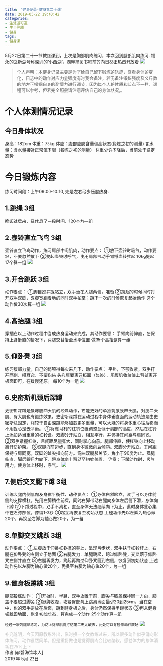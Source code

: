 ```yaml
---
title: '健身记录-健身第二十课'
date: 2019-05-22 19:40:42
categories:
- 生活道可道
- 生当寻趣
- 健身
tags:
- 健身课
---
```



5月22日第二十一节教练课到，上次是胸部肌肉练习，本次回到腿部肌肉练习.
福永的立新湖号称深圳的‘小西湖’，湖畔简阅书吧前的向日葵正热烈开放着
![](https://raw.githubusercontent.com/liruixue/muqiaosite/master/images/life-gym/class21-home.jpg)
<!-- more -->
>个人声明：本健身记录主要是为了给自己留下锻炼的轨迹，查看身体的变化，日志中的动作对应力量强度有时我会备注，若无备注锻炼强度及公斤数的地方可根据自身的耐受力进行调节，因为每个人的体质和起点不一样，课程可以参考，但若完全照搬请注意评估自己的身体状况,。


#  个人体测情况记录
##  今日身体状况
身高：182cm
体重：73kg
体脂：腹部脂肪含量偏高状态(锻炼之初的测量)
含水量：含水量接近正常值下限（锻炼之初的测量）
体重少许下降后，当前处于稳定态势
#  今日锻炼内容
练习时间段：上午09:00-10:10, 先是左右弓步压腿热身.
##  1.跳绳   3组
晚饭过后来，已休息了一段时间，120个为一组
##  2.壶铃直立飞鸟   3组
壶铃直立飞鸟动作，练习肩部中间肌肉，动作要点：
①放下壶铃时吸气，动作要轻，不要忽然放下
②提起壶铃时呼气，使用肩部带动手臂将壶铃拉起
10kg提起17个算一组
![](https://raw.githubusercontent.com/liruixue/muqiaosite/master/images/life-gym/class1-huling.gif)
##  3.开合跳跃   3组
动作要点：
①脚自然并拢站立，双手垂在大腿两侧，准备
②跳起的时候同时打开双手双脚，双脚宽距着地的同时双手拍掌；跳下一次的时候恢复起始动作
这个动作做30次算一组
![](https://raw.githubusercontent.com/liruixue/muqiaosite/master/images/life-gym/class1-jump-papa.gif)
##  4.高抬腿   3组
穿插在以上动作过程中当成热身运动来完成，其动作要领：
手臂向前伸直，在保持上身挺直的情况下，两腿交替抬至水平位置
做35个高抬腿算一组

##  5.仰卧凳  3组
练习腹部力量，自己的弱项得每次来几下，动作要点：
平卧，下颚收紧，双手打开两侧，摸耳朵，不要抱头
头和肩要离开板面（始终），用腹肌收缩使上背部离开板面即可，在缓慢还原。
每10个为一组
![](https://raw.githubusercontent.com/liruixue/muqiaosite/master/images/life-gym/class2-yangwodeng.jpg)

##  6.史密斯机颈后深蹲
史密斯深蹲是锻炼股四头肌的经典动作，它能更好的单独刺激股四头肌，对股二头肌、臀大肌也有锻炼效果。史密斯深蹲在运动过程中身体垂直面的运动轨迹是由史密斯机固定，相较于自由深蹲能够加载更多重量，可以大胆的将身体重心往后移而不用担心是去平衡。
①将练习机的杠铃位置调整至低于肩部的高度，然后在杠铃上添加适当重量的杠铃盘。双脚分开站立，相互平行，并保持其间距与肩同宽。
②双手紧握杠铃，且间距尽量张大，同时掌心向前。腿部伸直，使杠铃向上移动离开防护架。
③双腿向前迈步，直到身体微微向后倾斜。双脚分开站立，其间距保持与肩同宽，双脚的趾尖指向前方。弯曲双腿膝关节，角小于90度为止。双腿伸直，脚后跟用力向下，将身体向上移动至初始位置。
注意：下蹲动作时，吸气用力，使身体上移时，呼气。
![](https://raw.githubusercontent.com/liruixue/muqiaosite/master/images/life-gym/class21-smith-shendun.gif)
##  7.侧后交叉腿下蹲  3组
训练大腿内侧肌肉及身体平衡性，动作要点：
①身体自然站立，双手可以身体前侧的支撑横杠，先用左脚稍往前探，同时右脚带动右腿向身体左后侧下滑，身体向下蹲
②下蹲过程中，双手不离杠，直至身体无法继续向下为止，此时身体重心集中在左胯部位，停留1-2秒
③起立再恢复至初始状态
上述动作先以左脚为轴心做20个，再换至右脚为轴心做20个，为一组
##  8.单脚交叉跳跃  3组

动作要点：
①左脚放于仰卧杠铃撑的凳上，呈现弓步状，双手扶于杠铃杆上，右腿在仰卧凳的右侧立于地面
②右腿发力，单腿跳起，跨过仰卧凳，交叉落于仰卧凳左侧并直立
③右腿再发力，跳起再跨过仰卧凳回到右侧，恢复到初始状态
上述动作先以左脚为轴心做20个，再换至右脚为轴心做20个，为一组


##  9.健身板蹲跳  3组
腿部锻炼动作：
①开始时，半蹲，双手放置于前，脚尖与膝盖保持同一方向，膝盖不要超过脚尖
②挺胸收腹，收紧臀部向上跳离地面最少20到25cm，当在空中，你的双手需放在后面，跳到健身板之后，身体仍然保持半蹲状态
③再从健身板跳回地面，恢复初始状态，算完成一个动作
25个动作算一组


`经过一系列腿部练习，为防止腿部肌肉打结第二天太酸爽，此处可以有拉伸动作救场`
![](https://raw.githubusercontent.com/liruixue/muqiaosite/master/images/life-gym/class9-lashen1.gif)


<font color=#c3c3c3>补充说明，今天因原教练外出，临时换一个女教练过来，所以很多动作似乎偏向形体练习，动作虽然简单，但是重复做也是觉得肌肉会比较酸软，感觉体力的总体消耗在75%上下</font>
</br>
作者 [@碧海饮冰人]    
2019 年 5月 22日    



